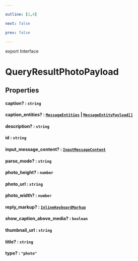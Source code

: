 ```yaml
---

outline: [1,4]

next: false

prev: false

---
```


export Interface
# QueryResultPhotoPayload

## Properties

#### caption? : `string`

#### caption_entities? : [`MessageEntities`](../classes/MessageEntities.md) \| [`MessageEntityPayload[]`](./MessageEntityPayload.md)

#### description? : `string`

#### id : `string`

#### input_message_content? : [`InputMessageContent`](../type-aliases/InputMessageContent.md)

#### parse_mode? : `string`

#### photo_height? : `number`

#### photo_url : `string`

#### photo_width? : `number`

#### reply_markup? : [`InlineKeyboardMarkup`](../classes/InlineKeyboardMarkup.md)

#### show_caption_above_media? : `boolean`

#### thumbnail_url : `string`

#### title? : `string`

#### type? : `"photo"`
